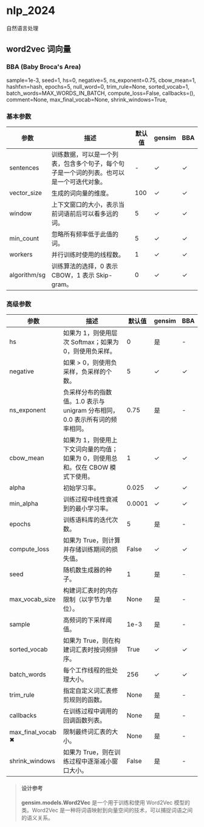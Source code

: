 # nlp_2024
自然语言处理


## word2vec  词向量

### BBA (Baby Broca's Area) 

 sample=1e-3, seed=1,  hs=0, negative=5, ns_exponent=0.75, cbow_mean=1, hashfxn=hash, epochs=5, null_word=0,
            trim_rule=None, sorted_vocab=1, batch_words=MAX_WORDS_IN_BATCH, compute_loss=False, callbacks=(),
            comment=None, max_final_vocab=None, shrink_windows=True,
### 基本参数
| 参数          | 描述                                                                                   | 默认值 | gensim | BBA  |
|---------------|----------------------------------------------------------------------------------------|--------|------|------|
| sentences     | 训练数据，可以是一个列表，包含多个句子，每个句子是一个词的列表。也可以是一个可迭代对象。 | -      | ✓   | ✓    |
| vector_size   | 生成的词向量的维度。                                                                   | 100    | ✓   | ✓    |
| window        | 上下文窗口的大小，表示当前词语前后可以看多远的词。                                     | 5      | ✓   | ✓    |
| min_count     | 忽略所有频率低于此值的词。                                                             | 5      | ✓   | ✓    |
| workers       | 并行训练时使用的线程数。                                                               | 1      | ✓   | ✓    |
| algorithm/sg            | 训练算法的选择，0 表示 CBOW，1 表示 Skip-gram。                                        | 0      | ✓   | ✓    |


### 高级参数
| 参数          | 描述                                                                                   | 默认值 | gensim | BBA  |
|---------------|----------------------------------------------------------------------------------------|--------|------|------|
| hs            | 如果为 1，则使用层次 Softmax；如果为 0，则使用负采样。                                 | 0      | 是   | -    |
| negative      | 如果 > 0，则使用负采样，负采样的个数。                                                 | 5      | ✓   | ✓    |
| ns_exponent   | 负采样分布的指数值。1.0 表示与 unigram 分布相同，0.0 表示所有词的频率相同。              | 0.75   | 是   | -    |
| cbow_mean     | 如果为 1，则使用上下文词向量的均值；如果为 0，则使用总和。仅在 CBOW 模式下使用。         | 1      | ✓   | ✓    |
| alpha         | 初始学习率。                                                                           | 0.025  | ✓   | ✓    |
| min_alpha     | 训练过程中线性衰减到的最小学习率。                                                     | 0.0001 | ✓   | ✓    |
| epochs        | 训练语料库的迭代次数。                                                                 | 5      | 是   | -    |
| compute_loss  | 如果为 True，则计算并存储训练期间的损失值。                                             | False  | ✓   | ✓    |
| seed          | 随机数生成器的种子。                                                                   | 1      | 是   | -    |
| max_vocab_size| 构建词汇表时的内存限制（以字节为单位）。                                                | None   | 是   | -    |
| sample        | 高频词的下采样阈值。                                                                   | 1e-3   | 是   | -    |
| sorted_vocab  | 如果为 True，则在构建词汇表时按词频排序。                                                  | True      | ✓   | ✓    |
| batch_words   | 每个工作线程的批处理大小。                                                             | 256  | ✓   | ✓    |
| trim_rule     | 指定自定义词汇表修剪规则的函数。                                                       | None   | 是   | -    |
| callbacks         | 在训练过程中调用的回调函数列表。                                                       | None   | 是   | -    |
| max_final_vocab ✖   | 限制最终词汇表的大小。                                                                 | None   | 是   | -    |
| shrink_windows    | 如果为 True，则在训练过程中逐渐减小窗口大小。                                           | False  | 是   | -    |


> #### 设计参考<br/>
> **gensim.models.Word2Vec** 是一个用于训练和使用 Word2Vec 模型的类。Word2Vec 是一种将词语映射到向量空间的技术，可以捕捉词语之间的语义关系。


